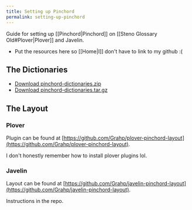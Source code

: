 ```yaml
---
title: Setting up Pinchord
permalink: setting-up-pinchord
---
```


Guide for setting up [[Pinchord|Pinchord]] on [[Steno Glossary Old#Plover|Plover]] and Javelin.

- Put the resources here so [[Home|I]] don't have to link to my github :(

## The Dictionaries

- [Download pinchord-dictionaries.zip](../assets/pinchord-dictionaries.zip)
- [Download pinchord-dictionaries.tar.gz](../assets/pinchord-dictionaries.tar.gz)

## The Layout

### Plover

Plugin can be found at [https://github.com/Grahp/plover-pinchord-layout](https://github.com/Grahp/plover-pinchord-layout).

I don't honestly remember how to install plover plugins lol.

### Javelin

Layout can be found at [https://github.com/Grahp/javelin-pinchord-layout](https://github.com/Grahp/javelin-pinchord-layout).

Instructions in the repo.
